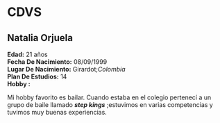 # CDVS
## Natalia Orjuela 
**Edad:** 21 años <br>
**Fecha De Nacimiento:** 08/09/1999 <br>
**Lugar De Nacimiento:** Girardot;*Colombia* <br>
**Plan De Estudios:** 14 <br>
**Hobby :** <p> Mi hobby favorito es bailar. 
 Cuando estaba en el colegio pertenecí a un grupo de baile llamado ***step kings*** ;estuvimos en varias competencias y tuvimos muy buenas experiencias.</p>
  
